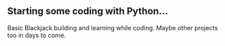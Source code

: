 Starting some coding with Python...
-----------------------------------

Basic Blackjack building and learning while coding. Maybe other projects too in days to come.
